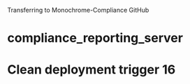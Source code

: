 Transferring to Monochrome-Compliance GitHub

# compliance_reporting_server

# Clean deployment trigger 16
